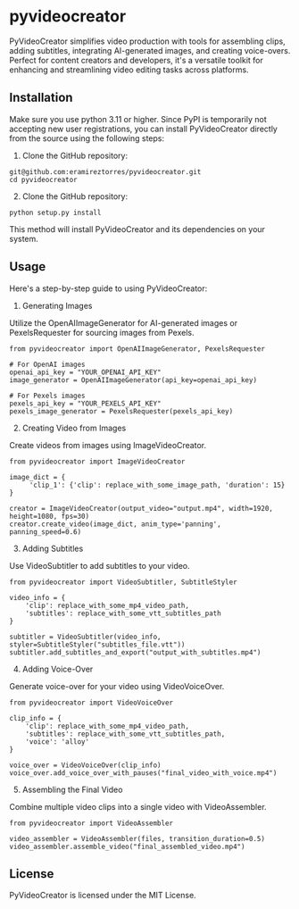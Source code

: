 # pyvideocreator
PyVideoCreator simplifies video production with tools for assembling clips, adding subtitles, integrating AI-generated images, and creating voice-overs. Perfect for content creators and developers, it's a versatile toolkit for enhancing and streamlining video editing tasks across platforms.


## Installation

Make sure you use python 3.11 or higher.
Since PyPI is temporarily not accepting new user registrations, you can install PyVideoCreator directly from the source using the following steps:
1. Clone the GitHub repository:
```
git@github.com:eramireztorres/pyvideocreator.git
cd pyvideocreator
```
2. Clone the GitHub repository:
```
python setup.py install
```
This method will install PyVideoCreator and its dependencies on your system.

## Usage

Here's a step-by-step guide to using PyVideoCreator:
1. Generating Images

Utilize the OpenAIImageGenerator for AI-generated images or PexelsRequester for sourcing images from Pexels.
```
from pyvideocreator import OpenAIImageGenerator, PexelsRequester

# For OpenAI images
openai_api_key = "YOUR_OPENAI_API_KEY"
image_generator = OpenAIImageGenerator(api_key=openai_api_key)

# For Pexels images
pexels_api_key = "YOUR_PEXELS_API_KEY"
pexels_image_generator = PexelsRequester(pexels_api_key)
```

2. Creating Video from Images

Create videos from images using ImageVideoCreator.
```
from pyvideocreator import ImageVideoCreator

image_dict = {
     'clip_1': {'clip': replace_with_some_image_path, 'duration': 15}
}

creator = ImageVideoCreator(output_video="output.mp4", width=1920, height=1080, fps=30)
creator.create_video(image_dict, anim_type='panning', panning_speed=0.6)

```

3. Adding Subtitles

Use VideoSubtitler to add subtitles to your video.
```
from pyvideocreator import VideoSubtitler, SubtitleStyler

video_info = {
    'clip': replace_with_some_mp4_video_path,
    'subtitles': replace_with_some_vtt_subtitles_path
}

subtitler = VideoSubtitler(video_info, styler=SubtitleStyler("subtitles_file.vtt"))
subtitler.add_subtitles_and_export("output_with_subtitles.mp4")

```

4. Adding Voice-Over

Generate voice-over for your video using VideoVoiceOver.
```
from pyvideocreator import VideoVoiceOver

clip_info = {
    'clip': replace_with_some_mp4_video_path,
    'subtitles': replace_with_some_vtt_subtitles_path,
    'voice': 'alloy'    
}

voice_over = VideoVoiceOver(clip_info)
voice_over.add_voice_over_with_pauses("final_video_with_voice.mp4")

```

5. Assembling the Final Video

Combine multiple video clips into a single video with VideoAssembler.
```
from pyvideocreator import VideoAssembler

video_assembler = VideoAssembler(files, transition_duration=0.5)
video_assembler.assemble_video("final_assembled_video.mp4")
```

## License

PyVideoCreator is licensed under the MIT License.